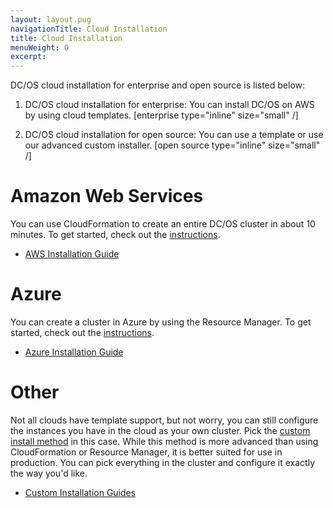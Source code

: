 ```yaml
---
layout: layout.pug
navigationTitle: Cloud Installation  
title: Cloud Installation
menuWeight: 0
excerpt:
---
```


DC/OS cloud installation for enterprise and open source is listed below:

1. DC/OS cloud installation for enterprise: You can install DC/OS on AWS by using cloud templates. [enterprise type="inline" size="small" /]


1. DC/OS cloud installation for open source: You can use a template or use our advanced custom installer. [open source type="inline" size="small" /]

# Amazon Web Services

You can use CloudFormation to create an entire DC/OS cluster in about 10 minutes. To get started, check out the [instructions][1].

- [AWS Installation Guide][1]

# Azure

You can create a cluster in Azure by using the Resource Manager. To get started, check out the [instructions][2].

- [Azure Installation Guide][2]

# Other

Not all clouds have template support, but not worry, you can still configure the instances you have in the cloud as your own cluster. Pick the [custom install method][3] in this case. While this method is more advanced than using CloudFormation or Resource Manager, it is better suited for use in production. You can pick everything in the cluster and configure it exactly the way you'd like.

- [Custom Installation Guides][3]

[1]: /1.11/installing-upgrading/cloud/installing-aws/
[2]: /1.11/installing-upgrading/cloud/azure/
[3]: /1.11/installing-upgrading/custom/
